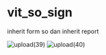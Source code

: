 # vit_so_sign
inherit form so dan inherit report

![upload(39)](https://user-images.githubusercontent.com/56244296/71143090-e77f6980-224b-11ea-98c6-c8472b4ae0c0.png)
![upload(40)](https://user-images.githubusercontent.com/56244296/71143091-e77f6980-224b-11ea-82fe-4951e48573ec.png)
